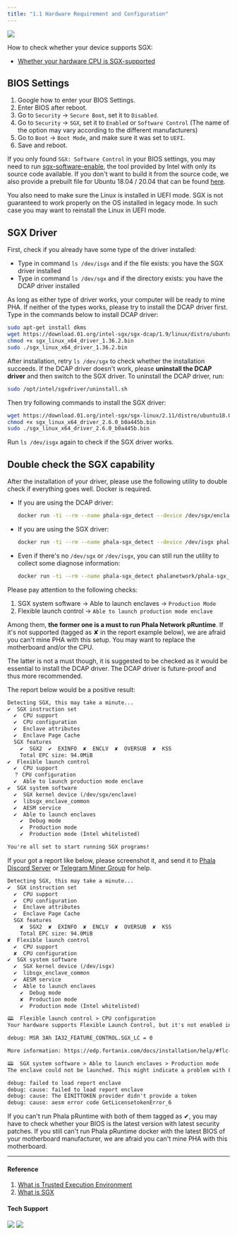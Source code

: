 ```yaml
---
title: "1.1 Hardware Requirement and Configuration"
---
```


![](/images/docs/poc3/1.2.png)

How to check whether your device supports SGX:

- [Whether your hardware CPU is SGX-supported](https://forum.phala.network/t/how-to-check-whether-your-cpu-is-sgx-supported/1252)

## BIOS Settings

1. Google how to enter your BIOS Settings.
2. Enter BIOS after reboot.
3. Go to `Security` -> `Secure Boot`, set it to `Disabled`.
4. Go to `Security` -> `SGX`, set it to `Enabled` or `Software Control` (The name of the option may vary according to the different manufacturers)
5. Go to `Boot` -> `Boot Mode`, and make sure it was set to `UEFI`.
6. Save and reboot.

If you only found `SGX: Software Control` in your BIOS settings, you may need to run [sgx-software-enable](https://github.com/intel/sgx-software-enable), the tool provided by Intel with only its source code available. If you don't want to build it from the source code, we also provide a prebuilt file for Ubuntu 18.04 / 20.04 that can be found [here](https://github.com/Phala-Network/sgx-tools/releases/tag/0.1).

You also need to make sure the Linux is installed in UEFI mode. SGX is not guaranteed to work properly on the OS installed in legacy mode. In such case you may want to reinstall the Linux in UEFI mode.

## SGX Driver

First, check if you already have some type of the driver installed:

- Type in command `ls /dev/isgx` and if the file exists: you have the SGX driver installed
- Type in command `ls /dev/sgx` and if the directory exists: you have the DCAP driver installed

As long as either type of driver works, your computer will be ready to mine PHA. If neither of the types works, please try to install the DCAP driver first. Type in the commands below to install DCAP driver:

```bash
sudo apt-get install dkms
wget https://download.01.org/intel-sgx/sgx-dcap/1.9/linux/distro/ubuntu18.04-server/sgx_linux_x64_driver_1.36.2.bin
chmod +x sgx_linux_x64_driver_1.36.2.bin
sudo ./sgx_linux_x64_driver_1.36.2.bin
```

After installation, retry `ls /dev/sgx` to check whether the installation succeeds. If the DCAP driver doesn't work, please **uninstall the DCAP driver** and then switch to the SGX driver. To uninstall the DCAP driver, run:

```bash
sudo /opt/intel/sgxdriver/uninstall.sh
```

Then try following commands to install the SGX driver:

```bash
wget https://download.01.org/intel-sgx/sgx-linux/2.11/distro/ubuntu18.04-server/sgx_linux_x64_driver_2.6.0_b0a445b.bin
chmod +x sgx_linux_x64_driver_2.6.0_b0a445b.bin
sudo ./sgx_linux_x64_driver_2.6.0_b0a445b.bin
```

Run `ls /dev/isgx` again to check if the SGX driver works.

## Double check the SGX capability

After the installation of your driver, please use the following utility to double check if everything goes well. Docker is required.

- If you are using the DCAP driver:

  ```bash
  docker run -ti --rm --name phala-sgx_detect --device /dev/sgx/enclave --device /dev/sgx/provision phalanetwork/phala-sgx_detect
  ```

- If you are using the SGX driver:

  ```bash
  docker run -ti --rm --name phala-sgx_detect --device /dev/isgx phalanetwork/phala-sgx_detect
  ```

- Even if there's no `/dev/sgx` or `/dev/isgx`, you can still run the utility to collect some diagnose information:

  ```bash
  docker run -ti --rm --name phala-sgx_detect phalanetwork/phala-sgx_detect
  ```

Please pay attention to the following checks:

1. SGX system software → Able to launch enclaves → `Production Mode`
2. Flexible launch control → `Able to launch production mode enclave`

Among them, **the former one is a must to run Phala Network pRuntime**. If it's not supported (tagged as ✘ in the report example below), we are afraid you can't mine PHA with this setup. You may want to replace the motherboard and/or the CPU.

The latter is not a must though, it is suggested to be checked as it would be essential to install the DCAP driver. The DCAP driver is future-proof and thus more recommended.

The report below would be a positive result:

```txt
Detecting SGX, this may take a minute...
✔  SGX instruction set
  ✔  CPU support
  ✔  CPU configuration
  ✔  Enclave attributes
  ✔  Enclave Page Cache
  SGX features
    ✔  SGX2  ✔  EXINFO  ✘  ENCLV  ✘  OVERSUB  ✘  KSS
    Total EPC size: 94.0MiB
✔  Flexible launch control
  ✔  CPU support
  ？ CPU configuration
  ✔  Able to launch production mode enclave
✔  SGX system software
  ✔  SGX kernel device (/dev/sgx/enclave)
  ✔  libsgx_enclave_common
  ✔  AESM service
  ✔  Able to launch enclaves
    ✔  Debug mode
    ✔  Production mode
    ✔  Production mode (Intel whitelisted)

You're all set to start running SGX programs!
```

If your got a report like below, please screenshot it, and send it to [Phala Discord Server](https://discord.gg/zjdJ7d844d) or [Telegram Miner Group](https://t.me/phalaminer) for help.

```txt
Detecting SGX, this may take a minute...
✔  SGX instruction set
  ✔  CPU support
  ✔  CPU configuration
  ✔  Enclave attributes
  ✔  Enclave Page Cache
  SGX features
    ✘  SGX2  ✘  EXINFO  ✘  ENCLV  ✘  OVERSUB  ✘  KSS
    Total EPC size: 94.0MiB
✘  Flexible launch control
  ✔  CPU support
  ✘  CPU configuration
✔  SGX system software
  ✔  SGX kernel device (/dev/isgx)
  ✔  libsgx_enclave_common
  ✔  AESM service
  ✔  Able to launch enclaves
    ✔  Debug mode
    ✘  Production mode
    ✔  Production mode (Intel whitelisted)

🕮  Flexible launch control > CPU configuration
Your hardware supports Flexible Launch Control, but it's not enabled in the BIOS. Reboot your machine and try to enable FLC in your BIOS. Alternatively, try updating your BIOS to the latest version or contact your BIOS vendor.

debug: MSR 3Ah IA32_FEATURE_CONTROL.SGX_LC = 0

More information: https://edp.fortanix.com/docs/installation/help/#flc-cpu-configuration

🕮  SGX system software > Able to launch enclaves > Production mode
The enclave could not be launched. This might indicate a problem with FLC.

debug: failed to load report enclave
debug: cause: failed to load report enclave
debug: cause: The EINITTOKEN provider didn't provide a token
debug: cause: aesm error code GetLicensetokenError_6
```

If you can't run Phala pRuntime with both of them tagged as ✔, you may have to check whether your BIOS is the latest version with latest security patches. If you still can't run Phala pRuntime docker with the latest BIOS of your motherboard manufacturer, we are afraid you can't mine PHA with this motherboard.

---

#### Reference

1. [What is Trusted Execution Environment](https://www.trustonic.com/technical-articles/what-is-a-trusted-execution-environment-tee/)
2. [What is SGX](https://software.intel.com/content/www/us/en/develop/topics/software-guard-extensions.html)

#### Tech Support

[![](https://img.shields.io/discord/697726436211163147?label=Phala%20Discord)](https://discord.gg/zzhfUjU) [![](https://img.shields.io/badge/Join-Telegram-blue)](https://t.me/phalaminer)
